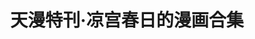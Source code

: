 ---
logo: images/天漫特刊·凉宫春日的漫画合集.jpg
title: 天漫特刊·凉宫春日的漫画合集
subTitle: 暂无资源，如果你拥有该资源，可点击此处向我们提交反馈

category: 官方同人集

hasResource: false
---